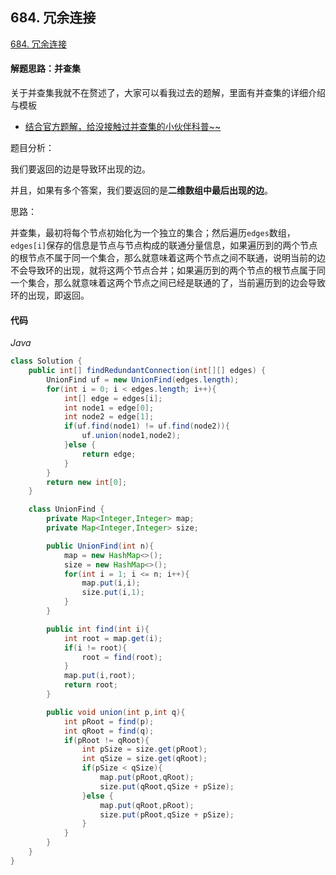 ## 684. 冗余连接

[684. 冗余连接](https://leetcode-cn.com/problems/redundant-connection/)

#### 解题思路：并查集

关于并查集我就不在赘述了，大家可以看我过去的题解，里面有并查集的详细介绍与模板

- [结合官方题解，给没接触过并查集的小伙伴科普~~](https://leetcode-cn.com/problems/smallest-string-with-swaps/solution/jie-he-guan-fang-ti-jie-gei-mei-jie-hong-y2g0/)

题目分析：

我们要返回的边是导致环出现的边。

并且，如果有多个答案，我们要返回的是**二维数组中最后出现的边**。

思路：

并查集，最初将每个节点初始化为一个独立的集合；然后遍历`edges`数组，`edges[i]`保存的信息是节点与节点构成的联通分量信息，如果遍历到的两个节点的根节点不属于同一个集合，那么就意味着这两个节点之间不联通，说明当前的边不会导致环的出现，就将这两个节点合并；如果遍历到的两个节点的根节点属于同一个集合，那么就意味着这两个节点之间已经是联通的了，当前遍历到的边会导致环的出现，即返回。

#### 代码

*Java*

```java
class Solution {
    public int[] findRedundantConnection(int[][] edges) {
        UnionFind uf = new UnionFind(edges.length);
        for(int i = 0; i < edges.length; i++){
            int[] edge = edges[i];
            int node1 = edge[0];
            int node2 = edge[1];
            if(uf.find(node1) != uf.find(node2)){
                uf.union(node1,node2);
            }else {
                return edge;
            }
        }
        return new int[0];
    }

    class UnionFind {
        private Map<Integer,Integer> map;
        private Map<Integer,Integer> size;

        public UnionFind(int n){
            map = new HashMap<>();
            size = new HashMap<>();
            for(int i = 1; i <= n; i++){
                map.put(i,i);
                size.put(i,1);
            }
        }

        public int find(int i){
            int root = map.get(i);
            if(i != root){
                root = find(root);
            }
            map.put(i,root);
            return root;
        }

        public void union(int p,int q){
            int pRoot = find(p);
            int qRoot = find(q);
            if(pRoot != qRoot){
                int pSize = size.get(pRoot);
                int qSize = size.get(qRoot);
                if(pSize < qSize){
                    map.put(pRoot,qRoot);
                    size.put(qRoot,qSize + pSize);
                }else {
                    map.put(qRoot,pRoot);
                    size.put(pRoot,qSize + pSize);
                }
            }
        }
    }
}
```

